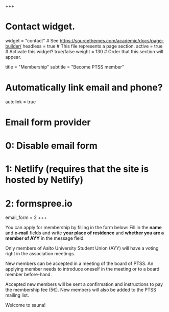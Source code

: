 +++
# Contact widget.
widget = "contact"  # See https://sourcethemes.com/academic/docs/page-builder/
headless = true  # This file represents a page section.
active = true  # Activate this widget? true/false
weight = 130  # Order that this section will appear.

title = "Membership"
subtitle = "Become PTSS member"

# Automatically link email and phone?
autolink = true

# Email form provider
#   0: Disable email form
#   1: Netlify (requires that the site is hosted by Netlify)
#   2: formspree.io
email_form = 2
+++

You can apply for membership by filling in the form below: Fill in the **name** and **e-mail** fields and write **your place of residence** and **whether you are a member of AYY** in the message field.

Only members of Aalto University Student Union (AYY) will have a voting right in the association meetings.

New members can be accepted in a meeting of the board of PTSS. An applying member needs to introduce oneself in the meeting or to a board member before-hand. 

Accepted new members will be sent a confirmation and instructions to pay the membership fee (5€). New members will also be added to the PTSS mailing list.

Welcome to sauna!
